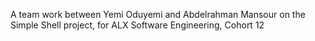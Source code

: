 A team work between Yemi Oduyemi and Abdelrahman Mansour on the Simple Shell project, for ALX Software Engineering, Cohort 12
